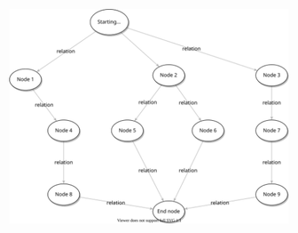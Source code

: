 <a href="https://app.diagrams.net/?mode=github#Hfranck-gaspoz%2FWindowsAudioSessionSample%2Fmain%2FDoc%2FUntitled%20Diagram.drawio.svg">
<img src="/Doc/Untitled%20Diagram.drawio.svg">
</a>

